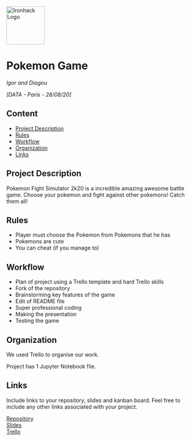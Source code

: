 <img src="https://bit.ly/2VnXWr2" alt="Ironhack Logo" width="100"/>

# Pokemon Game
*Igor and Diagou*

*[DATA - Paris - 28/08/20]*

## Content
- [Project Description](#project-description)
- [Rules](#rules)
- [Workflow](#workflow)
- [Organization](#organization)
- [Links](#links)

## Project Description
Pokemon Fight Simulator 2k20 is a incredible amazing awesome battle game.
Choose your pokemon and fight against other pokemons! 
Catch them all!

## Rules
- Player must choose the Pokemon from Pokemons that he has
- Pokemons are cute
- You can cheat (if you manage to)

## Workflow

- Plan of project using a Trello template and hard Trello skills
- Fork of the repository 
- Brainstorming key features of the game
- Edit of README file
- Super professional coding
- Making the presentation
- Testing the game

## Organization

We used Trello to organise our work.

Project has 1 Jupyter Notebook file.

## Links
Include links to your repository, slides and kanban board. Feel free to include any other links associated with your project.

[Repository](https://github.com/Diagb/Pokemon_game)  
[Slides](https://docs.google.com/presentation/d/1ppO94SJxDZrlrl0kPnQb90KPhFIm9nHzv5RzE7yBLOE/edit?usp=sharing)  
[Trello](https://trello.com/b/scrP4Ufk/project1-pokemon-game)
